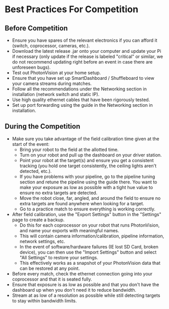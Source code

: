 # Best Practices For Competition

## Before Competition

- Ensure you have spares of the relevant electronics if you can afford it (switch, coprocessor, cameras, etc.).
- Download the latest release .jar onto your computer and update your Pi if necessary (only update if the release is labeled "critical" or similar, we do not recommend updating right before an event in case there are unforeseen bugs).
- Test out PhotonVision at your home setup.
- Ensure that you have set up SmartDashboard / Shuffleboard to view your camera streams during matches.
- Follow all the recommendations under the Networking section in installation (network switch and static IP).
- Use high quality ethernet cables that have been rigorously tested.
- Set up port forwarding using the guide in the Networking section in installation.

## During the Competition

- Make sure you take advantage of the field calibration time given at the start of the event:
    - Bring your robot to the field at the allotted time.
    - Turn on your robot and pull up the dashboard on your driver station.
    - Point your robot at the target(s) and ensure you get a consistent tracking (you hold one target consistently, the ceiling lights aren't detected, etc.).
    - If you have problems with your pipeline, go to the pipeline tuning section and retune the pipeline using the guide there. You want to make your exposure as low as possible with a tight hue value to ensure no extra targets are detected.
    - Move the robot close, far, angled, and around the field to ensure no extra targets are found anywhere when looking for a target.
    - Go to a practice match to ensure everything is working correctly.
- After field calibration, use the "Export Settings" button in the "Settings" page to create a backup.
    - Do this for each coprocessor on your robot that runs PhotonVision, and name your exports with meaningful names.
    - This will contain camera information/calibration, pipeline information, network settings, etc.
    - In the event of software/hardware failures (IE lost SD Card, broken device), you can then use the "Import Settings" button and select "All Settings" to restore your settings.
    - This effectively works as a snapshot of your PhotonVision data that can be restored at any point.
- Before every match, check the ethernet connection going into your coprocessor and that it is seated fully.
- Ensure that exposure is as low as possible and that you don't have the dashboard up when you don't need it to reduce bandwidth.
- Stream at as low of a resolution as possible while still detecting targets to stay within bandwidth limits.
